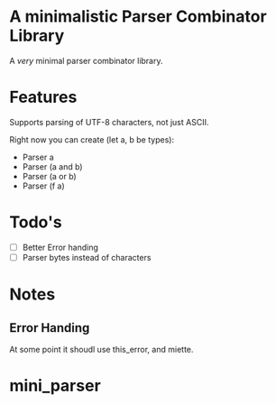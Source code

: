 # A minimalistic Parser Combinator Library

A _very_ minimal parser combinator library.

# Features 

Supports parsing of UTF-8 characters, not just ASCII.

Right now you can create (let a, b be types):
- Parser a
- Parser (a and b)
- Parser (a or  b)
- Parser (f a)

# Todo's

- [ ] Better Error handing
- [ ] Parser bytes instead of characters

# Notes

## Error Handing

At some point it shoudl use this_error, and miette.

# mini_parser

